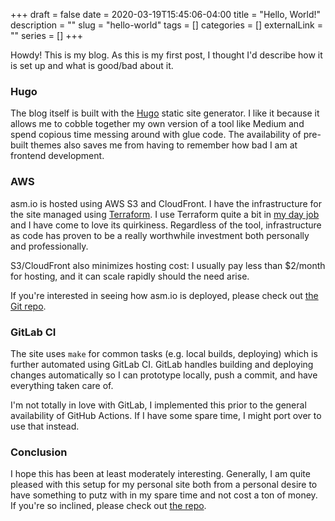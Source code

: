 +++
draft = false
date = 2020-03-19T15:45:06-04:00
title = "Hello, World!"
description = ""
slug = "hello-world"
tags = []
categories = []
externalLink = ""
series = []
+++

Howdy! This is my blog. As this is my first post, I thought I'd
describe how it is set up and what is good/bad about it.

### Hugo

The blog itself is built with the [Hugo](https://gohugo.io) static
site generator. I like it because it allows me to cobble together my
own version of a tool like Medium and spend copious time messing
around with glue code. The availability of pre-built themes also saves
me from having to remember how bad I am at frontend development.

### AWS

asm.io is hosted using AWS S3 and CloudFront. I have the
infrastructure for the site managed using
[Terraform](https://terraform.io). I use Terraform quite a bit in [my
day job](https://jellyfish.co) and I have come to love its
quirkiness. Regardless of the tool, infrastructure as code has proven
to be a really worthwhile investment both personally and
professionally.

S3/CloudFront also minimizes hosting cost: I usually pay less than
$2/month for hosting, and it can scale rapidly should the need arise.

If you're interested in seeing how asm.io is deployed, please check
out [the Git
repo](https://github.com/ametzger/asm.io/tree/master/infra).

### GitLab CI

The site uses `make` for common tasks (e.g. local builds, deploying)
which is further automated using GitLab CI. GitLab handles building
and deploying changes automatically so I can prototype locally, push a
commit, and have everything taken care of.

I'm not totally in love with GitLab, I implemented this prior to the
general availability of GitHub Actions. If I have some spare time, I
might port over to use that instead.

### Conclusion

I hope this has been at least moderately interesting. Generally, I am
quite pleased with this setup for my personal site both from a
personal desire to have something to putz with in my spare time and
not cost a ton of money. If you're so inclined, please check out [the
repo](https://github.com/ametzger/asm.io).
